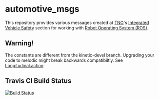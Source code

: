 # automotive_msgs

This repository provides various messages created at [TNO](http://tno.nl)'s [Integrated Vehicle Safety](https://www.tno.nl/en/collaboration/expertise/technical-sciences/research-on-integrated-vehicle-safety/) section for working with [Robot Operating System (ROS)](http://www.ros.org).

## Warning!
The constants are different from the kinetic-devel branch. Upgrading your code to melodic might break backwards compatibiltiy. See [Longitudinal.action](https://ci.tno.nl/gitlab/ivs-open-source/automotive_msgs/blob/kinetic-devel/automotive_control_msgs/action/Longitudinal.action#L1)

## Travis CI Build Status

[![Build Status](https://travis-ci.org/tno-ivs/automotive_msgs.svg)](https://travis-ci.org/tno-ivs/automotive_msgs)
